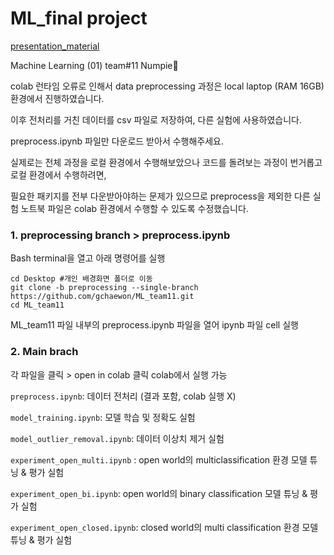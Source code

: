 # ML_final project
[presentation_material](https://drive.google.com/file/d/1Wmk_NQQ6-3M3g4cU-ypfDbQ2yhRM_tpO/view?usp=sharing)

Machine Learning (01) team#11 Numpie🥧 

colab 런타임 오류로 인해서 data preprocessing 과정은 local laptop (RAM 16GB) 환경에서 진행하였습니다.

이후 전처리를 거친 데이터를 csv 파일로 저장하여, 다른 실험에 사용하였습니다. 

preprocess.ipynb 파일만 다운로드 받아서 수행해주세요. 

실제로는 전체 과정을 로컬 환경에서 수행해보았으나 코드를 돌려보는 과정이 번거롭고 로컬 환경에서 수행하려면,

필요한 패키지를 전부 다운받아야하는 문제가 있으므로 preprocess을 제외한 다른 실험 노트북 파일은 colab 환경에서 수행할 수 있도록 수정했습니다. 

### 1. preprocessing branch > preprocess.ipynb

Bash terminal을 열고 아래 명령어를 실행
```
cd Desktop #개인 배경화면 폴더로 이동
git clone -b preprocessing --single-branch https://github.com/gchaewon/ML_team11.git
cd ML_team11

```
ML_team11 파일 내부의 preprocess.ipynb 파일을 열어 ipynb 파일 cell 실행

### 2. Main brach
각 파일을 클릭 > open in colab 클릭  colab에서 실행 가능 

```preprocess.ipynb```:  데이터 전처리 (결과 포함, colab 실행 X)

```model_training.ipynb```:  모델 학습 및 정확도 실험 

```model_outlier_removal.ipynb```: 데이터 이상치 제거 실험

```experiment_open_multi.ipynb``` : open world의 multiclassification 환경 모델 튜닝 & 평가 실험

```experiment_open_bi.ipynb```: open world의 binary classification 모델 튜닝 & 평가 실험

```experiment_open_closed.ipynb```: closed world의 multi classification 환경 모델 튜닝 & 평가 실험
